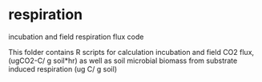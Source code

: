 # respiration
incubation and field respiration flux code

This folder contains R scripts for calculation incubation and field CO2 flux, (ugCO2-C/ g soil*hr) as well as soil microbial biomass from substrate induced respiration (ug C/ g soil)
